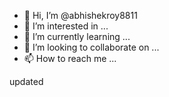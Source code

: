 - 👋 Hi, I’m @abhishekroy8811
- 👀 I’m interested in ...
- 🌱 I’m currently learning ...
- 💞️ I’m looking to collaborate on ...
- 📫 How to reach me ...

<!---
abhishekroy8811/abhishekroy8811 is a ✨ special ✨ repository because its `README.md` (this file) appears on your GitHub profile.
You can click the Preview link to take a look at your changes.
---> updated

